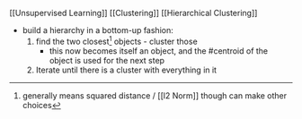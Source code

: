 [[Unsupervised Learning]] [[Clustering]] [[Hierarchical Clustering]] 

- build a hierarchy in a bottom-up fashion:
	1. find the two closest[^1] objects - cluster those
		- this now becomes itself an object, and the #centroid of the object is used for the next step
	2. Iterate until there is a cluster with everything in it

[^1]: generally means squared distance / [[l2 Norm]] though can make other choices